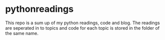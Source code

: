 # pythonreadings
This repo is a sum up of my python readings, code and blog.
The readings are seperated in to topics and code for each topic is
stored in the folder of the same name.
